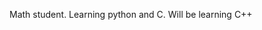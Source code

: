 Math student. Learning python and C. Will be learning C++ 

<!---
XxArashxX/XxArashxX is a ✨ special ✨ repository because its `README.md` (this file) appears on your GitHub profile.
You can click the Preview link to take a look at your changes.
--->
